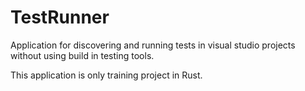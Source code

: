 # TestRunner
Application for discovering and running tests in visual studio projects without using build in testing tools.


This application is only training project in Rust.
